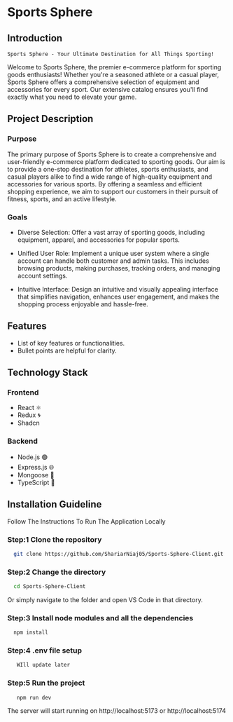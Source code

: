 # Sports Sphere

## Introduction

`Sports Sphere - Your Ultimate Destination for All Things Sporting!`

Welcome to Sports Sphere, the premier e-commerce platform for sporting goods enthusiasts! Whether you're a seasoned athlete or a casual player, Sports Sphere offers a comprehensive selection of equipment and accessories for every sport. Our extensive catalog ensures you'll find exactly what you need to elevate your game.

## Project Description

### Purpose

The primary purpose of Sports Sphere is to create a comprehensive and user-friendly e-commerce platform dedicated to sporting goods. Our aim is to provide a one-stop destination for athletes, sports enthusiasts, and casual players alike to find a wide range of high-quality equipment and accessories for various sports. By offering a seamless and efficient shopping experience, we aim to support our customers in their pursuit of fitness, sports, and an active lifestyle.

### Goals

- Diverse Selection: Offer a vast array of sporting goods, including equipment, apparel, and accessories for popular sports.

- Unified User Role: Implement a unique user system where a single account can handle both customer and admin tasks. This includes browsing products, making purchases, tracking orders, and managing account settings.

- Intuitive Interface: Design an intuitive and visually appealing interface that simplifies navigation, enhances user engagement, and makes the shopping process enjoyable and hassle-free.

## Features

- List of key features or functionalities.
- Bullet points are helpful for clarity.

## Technology Stack

### Frontend

- React ⚛️
- Redux 🌀
- Shadcn

### Backend

- Node.js 🟢
- Express.js 🌐
- Mongoose 🍃
- TypeScript 📘

## Installation Guideline

Follow The Instructions To Run The Application Locally

### Step:1 **Clone the repository**

```bash
  git clone https://github.com/ShariarNiaj05/Sports-Sphere-Client.git
```

### Step:2 **Change the directory**

```bash
  cd Sports-Sphere-Client
```

Or simply navigate to the folder and open VS Code in that directory.

### Step:3 **Install node modules and all the dependencies**

```bash
  npm install
```

### Step:4 **.env file setup**

```bash
   WIll update later
```

### Step:5 **Run the project**

```bash
   npm run dev
```

The server will start running on http://localhost:5173 or http://localhost:5174
